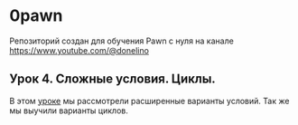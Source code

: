 # 0pawn
Репозиторий создан для обучения Pawn с нуля на канале https://www.youtube.com/@donelino

## Урок 4. Сложные условия. Циклы.

В этом [уроке](https://youtu.be/) мы рассмотрели расширенные варианты условий. Так же мы выучили варианты циклов.